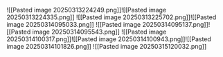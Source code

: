
![[Pasted image 20250313224249.png]]![[Pasted image 20250313224335.png]]
![[Pasted image 20250313225702.png]]![[Pasted image 20250314095033.png]]
![[Pasted image 20250314095137.png]]![[Pasted image 20250314095543.png]]
![[Pasted image 20250314100317.png]]![[Pasted image 20250314100943.png]]![[Pasted image 20250314101826.png]]
![[Pasted image 20250315120032.png]]